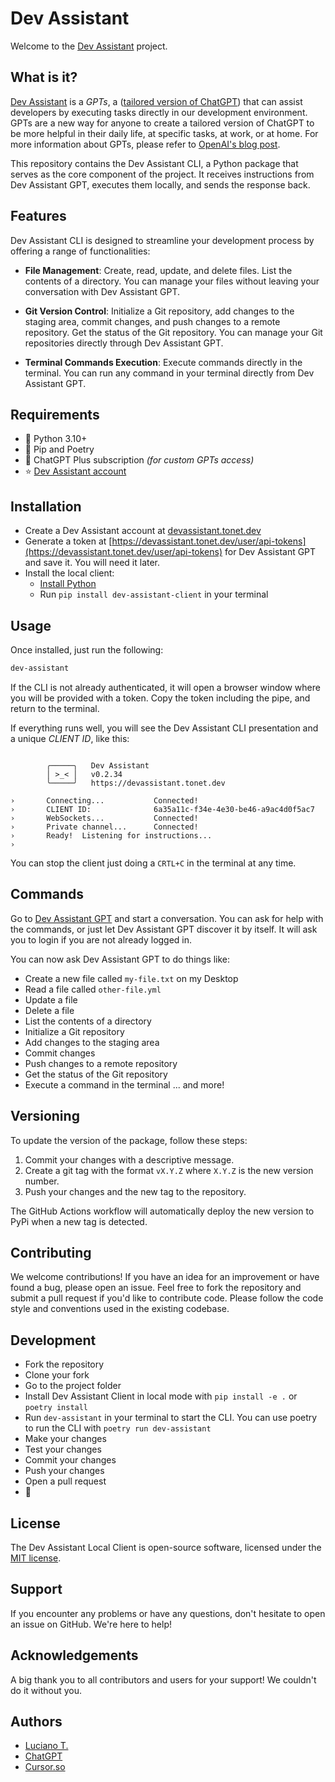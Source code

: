 # Dev Assistant

Welcome to the [Dev Assistant](https://devassistant.tonet.dev) project.

## What is it?

[Dev Assistant](https://devassistant.tonet.dev) is a *GPTs*, a ([tailored version of ChatGPT](https://openai.com/chatgpt#do-more-with-gpts)) that can assist developers by executing tasks directly in our development environment. GPTs are a new way for anyone to create a tailored version of ChatGPT to be more helpful in their daily life, at specific tasks, at work, or at home. For more information about GPTs, please refer to [OpenAI's blog post](https://openai.com/blog/introducing-gpts).

This repository contains the Dev Assistant CLI, a Python package that serves as the core component of the project. It receives instructions from Dev Assistant GPT, executes them locally, and sends the response back.

## Features

Dev Assistant CLI is designed to streamline your development process by offering a range of functionalities:

- **File Management**: Create, read, update, and delete files. List the contents of a directory. You can manage your files without leaving your conversation with Dev Assistant GPT.

- **Git Version Control**: Initialize a Git repository, add changes to the staging area, commit changes, and push changes to a remote repository. Get the status of the Git repository. You can manage your Git repositories directly through Dev Assistant GPT.

- **Terminal Commands Execution**: Execute commands directly in the terminal. You can run any command in your terminal directly from Dev Assistant GPT.

## Requirements

- 📓 Python 3.10+
- 📓 Pip and Poetry
- 💸 ChatGPT Plus subscription _(for custom GPTs access)_
- ⭐ [Dev Assistant account](https://devassistant.tonet.dev)

## Installation

- Create a Dev Assistant account at [devassistant.tonet.dev](https://devassistant.tonet.dev)
- Generate a token at [https://devassistant.tonet.dev/user/api-tokens](https://devassistant.tonet.dev/user/api-tokens) for Dev Assistant GPT and save it. You will need it later.
- Install the local client:
  - [Install Python](https://www.python.org/downloads/)
  - Run `pip install dev-assistant-client` in your terminal

## Usage

Once installed, just run the following:

```bash
dev-assistant
```

If the CLI is not already authenticated, it will open a browser window where you will be provided with a token. Copy the token including the pipe, and return to the terminal.

If everything runs well, you will see the Dev Assistant CLI presentation and a unique _CLIENT ID_, like this:

```

        ╭─────╮   Dev Assistant
        │ >_< │   v0.2.34
        ╰─────╯   https://devassistant.tonet.dev

›       Connecting...           Connected!
›       CLIENT ID:              6a35a11c-f34e-4e30-be46-a9ac4d0f5ac7
›       WebSockets...           Connected!
›       Private channel...      Connected!
›       Ready!  Listening for instructions...
›       

```

You can stop the client just doing a `CRTL+C` in the terminal at any time.

## Commands

Go to [Dev Assistant GPT](https://chat.openai.com/g/g-Qa01WfuKG-dev-assistant) and start a conversation. You can ask for help with the commands, or just let Dev Assistant GPT discover it by itself. It will ask you to login if you are not already logged in.

You can now ask Dev Assistant GPT to do things like:

- Create a new file called `my-file.txt` on my Desktop
- Read a file called `other-file.yml`
- Update a file
- Delete a file
- List the contents of a directory
- Initialize a Git repository
- Add changes to the staging area
- Commit changes
- Push changes to a remote repository
- Get the status of the Git repository
- Execute a command in the terminal
... and more!

## Versioning

To update the version of the package, follow these steps:

1. Commit your changes with a descriptive message.
2. Create a git tag with the format `vX.Y.Z` where `X.Y.Z` is the new version number.
3. Push your changes and the new tag to the repository.

The GitHub Actions workflow will automatically deploy the new version to PyPi when a new tag is detected.

## Contributing

We welcome contributions! If you have an idea for an improvement or have found a bug, please open an issue. Feel free to fork the repository and submit a pull request if you'd like to contribute code. Please follow the code style and conventions used in the existing codebase.

## Development

- Fork the repository
- Clone your fork
- Go to the project folder
- Install Dev Assistant Client in local mode with `pip install -e .` or `poetry install`
- Run `dev-assistant` in your terminal to start the CLI. You can use poetry to run the CLI with `poetry run dev-assistant`
- Make your changes
- Test your changes
- Commit your changes
- Push your changes
- Open a pull request
- 🎉

## License

The Dev Assistant Local Client is open-source software, licensed under the [MIT license](LICENSE).

## Support

If you encounter any problems or have any questions, don't hesitate to open an issue on GitHub. We're here to help!

## Acknowledgements

A big thank you to all contributors and users for your support! We couldn't do it without you.

## Authors

- [Luciano T.](https://github.com/lucianotonet)
- [ChatGPT](https://chat.openai.com/)
- [Cursor.so](https://cursor.so/)
